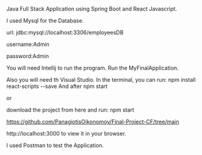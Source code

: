 Java Full Stack Application using Spring Boot and React Javascript.

I used Mysql for the Database.

url: jdbc:mysql://localhost:3306/employeesDB

username:Admin

password:Admin

You will need Intellij to run the program.
Run the MyFinalApplication.

Also you will need th Visual Studio.
In the terminal, you can run:
npm install react-scripts --save
And after npm start

or 

download the project from here and run: npm start

https://github.com/PanagiotisOikonomoy/Final-Project-CF/tree/main

http://localhost:3000 to view it in your browser.

I used Postman to test the Application.


